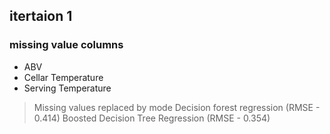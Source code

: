 

## itertaion 1

### missing value columns

+ ABV
+ Cellar Temperature
+ Serving Temperature

> Missing values replaced by mode
> Decision forest regression (RMSE - 0.414)
> Boosted Decision Tree Regression (RMSE - 0.354)

